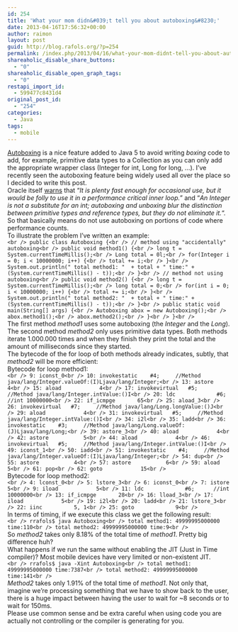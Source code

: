 ```yaml
---
id: 254
title: 'What your mom didn&#039;t tell you about autoboxing&#8230;'
date: 2013-04-16T17:56:32+00:00
author: raimon
layout: post
guid: http://blog.rafols.org/?p=254
permalink: /index.php/2013/04/16/what-your-mom-didnt-tell-you-about-autoboxing/
shareaholic_disable_share_buttons:
  - "0"
shareaholic_disable_open_graph_tags:
  - "0"
restapi_import_id:
  - 599477c8431d4
original_post_id:
  - "254"
categories:
  - Java
tags:
  - mobile
---
```

[Autoboxing](http://en.wikipedia.org/wiki/Object_type_(object-oriented_programming)#Autoboxing) is a nice feature added to Java 5 to avoid writing _boxing_ code to add, for example, primitive data types to a Collection as you can only add the appropriate wrapper class (Integer for int, Long for long, &#8230;). I&#8217;ve recently seen the autoboxing feature being widely used all over the place so I decided to write this post.  
Oracle itself [warns](http://docs.oracle.com/javase/1.5.0/docs/guide/language/autoboxing.html) that &#8220;_It is plenty fast enough for occasional use, but it would be folly to use it in a performance critical inner loop._&#8221; and &#8220;_An Integer is not a substitute for an int; autoboxing and unboxing blur the distinction between primitive types and reference types, but they do not eliminate it._&#8220;. So that basically means do not use autoboxing on portions of code where performance counts.  
To illustrate the problem I&#8217;ve written an example:  
`<br />
public class Autoboxing {<br />
    // method using "accidentally" autoboxing<br />
    public void method1() {<br />
        long t = System.currentTimeMillis();<br />
        Long total = 0l;<br />
        for(Integer i = 0; i < 10000000; i++) {<br />
            total += i;<br />
        }<br />
        System.out.println(" total method1: "  + total + " time:" + (System.currentTimeMillis() - t));<br />
    }<br />
    // method not using autoboxing<br />
    public void method2() {<br />
        long t = System.currentTimeMillis();<br />
        long total = 0;<br />
        for(int i = 0; i < 10000000; i++) {<br />
            total += i;<br />
        }<br />
        System.out.println(" total method2: "  + total + " time:" + (System.currentTimeMillis() - t));<br />
    }<br />
    public static void main(String[] args) {<br />
        Autoboxing abox = new Autoboxing();<br />
        abox.method1();<br />
        abox.method2();<br />
    }<br />
}<br />
`  
The first method _method1_ uses some autoboxing (the _Integer_ and the _Long_). The second method _method2_ only uses primitive data types. Both methods iterate 1.000.000 times and when they finish they print the total and the amount of milliseconds since they started.  
The bytecode of the for loop of both methods already indicates, subtly, that _method2_ will be more efficient:  
Bytecode for loop method1:  
`<br />
 9: iconst_0<br />
10: invokestatic    #4;     //Method java/lang/Integer.valueOf:(I)Ljava/lang/Integer;<br />
13: astore           4<br />
15: aload            4<br />
17: invokevirtual   #5;     //Method java/lang/Integer.intValue:()I<br />
20: ldc             #6;     //int 10000000<br />
22: if_icmpge       65<br />
25: aload_3<br />
26: invokevirtual   #7;     //Method java/lang/Long.longValue:()J<br />
29: aload            4<br />
31: invokevirtual   #5;     //Method java/lang/Integer.intValue:()I<br />
34: i2l<br />
35: ladd<br />
36: invokestatic    #3;     //Method java/lang/Long.valueOf:(J)Ljava/lang/Long;<br />
39: astore_3<br />
40: aload            4<br />
42: astore           5<br />
44: aload            4<br />
46: invokevirtual   #5;     //Method java/lang/Integer.intValue:()I<br />
49: iconst_1<br />
50: iadd<br />
51: invokestatic    #4;     //Method java/lang/Integer.valueOf:(I)Ljava/lang/Integer;<br />
54: dup<br />
55: astore           4<br />
57: astore           6<br />
59: aload            5<br />
61: pop<br />
62: goto            15<br />
`  
Bytecode for loop method2:  
`<br />
 4: lconst_0<br />
 5: lstore_3<br />
 6: iconst_0<br />
 7: istore           5<br />
 9: iload            5<br />
11: ldc             #6;      //int 10000000<br />
13: if_icmpge       28<br />
16: lload_3<br />
17: iload            5<br />
19: i2l<br />
20: ladd<br />
21: lstore_3<br />
22: iinc          5, 1<br />
25: goto             9<br />
`  
In terms of timing, if we execute this class we get the following result:  
`<br />
rrafols$ java Autoboxing<br />
 total method1: 49999995000000 time:110<br />
 total method2: 49999995000000 time:9<br />
`  
So _method2_ takes only 8.18% of the total time of _method1_. Pretty big difference huh?  
What happens if we run the same without enabling the JIT (Just in Time compiler)? Most mobile devices have very limited or non-existent JIT.  
`<br />
rrafols$ java -Xint Autoboxing<br />
 total method1: 49999995000000 time:7387<br />
 total method2: 49999995000000 time:141<br />
`  
_Method2_ takes only 1.91% of the total time of _method1_. Not only that, imagine we&#8217;re processing something that we have to show back to the user, there is a huge impact between having the user to wait for ~8 seconds or to wait for 150ms.  
Please use common sense and be extra careful when using code you are actually not controlling or the compiler is generating for you.